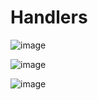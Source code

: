 # Handlers

![image](https://github.com/user-attachments/assets/cc9c3c1b-174f-4140-8006-e43c8e075e69)

![image](https://github.com/user-attachments/assets/bd49762b-ac32-4021-bb45-78798102f560)

![image](https://github.com/user-attachments/assets/cc4fda32-9f80-4553-a5e2-4235281af46e)



